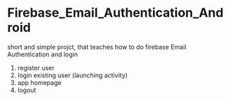 # Firebase_Email_Authentication_Android

short and simple projct, that teaches how to do firebase Email Authentication and login

1. register user
2. login existing user (launching activity)
3. app homepage
4. logout
